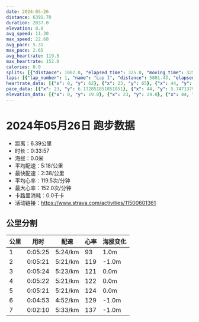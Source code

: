 ```yaml
---
date: 2024-05-26
distance: 6391.70
duration: 2037.0
elevation: 0.0
avg_speed: 11.30
max_speed: 22.68
avg_pace: 5.31
max_pace: 2.65
avg_heartrate: 119.5
max_heartrate: 152.0
calories: 0.0
splits: [{"distance": 1002.0, "elapsed_time": 325.0, "moving_time": 325.0, "average_speed": 3.08, "pace": 5.411266233766233, "average_heartrate": 93.31076923076922, "elevation_difference": 1.0, "split_number": 1}, {"distance": 999.5, "elapsed_time": 321.0, "moving_time": 321.0, "average_speed": 3.11, "pace": 5.359067524115756, "average_heartrate": 119.99065420560747, "elevation_difference": -1.0, "split_number": 2}, {"distance": 1000.0, "elapsed_time": 324.0, "moving_time": 324.0, "average_speed": 3.09, "pace": 5.3937540453074435, "average_heartrate": 121.54938271604938, "elevation_difference": 0.0, "split_number": 3}, {"distance": 1000.5, "elapsed_time": 322.0, "moving_time": 322.0, "average_speed": 3.11, "pace": 5.359067524115756, "average_heartrate": 122.3416149068323, "elevation_difference": 0.0, "split_number": 4}, {"distance": 999.0, "elapsed_time": 321.0, "moving_time": 321.0, "average_speed": 3.11, "pace": 5.359067524115756, "average_heartrate": 124.21183800623054, "elevation_difference": 0.0, "split_number": 5}, {"distance": 1001.0, "elapsed_time": 418.0, "moving_time": 293.0, "average_speed": 3.42, "pace": 4.873304093567251, "average_heartrate": 129.47440273037543, "elevation_difference": -1.0, "split_number": 6}, {"distance": 389.7, "elapsed_time": 130.0, "moving_time": 130.0, "average_speed": 3.0, "pace": 5.5555666666666665, "average_heartrate": 137.41860465116278, "elevation_difference": -1.0, "split_number": 7}]
laps: [{"lap_number": 1, "name": "Lap 1", "distance": 5801.43, "elapsed_time": 1978.0, "moving_time": 1854.0, "average_speed": 3.13, "pace": 5.32482428115016, "average_heartrate": 116.91208791208791, "max_heartrate": 142, "start_date": "2024-05-26 17:33:47+00:00", "elevation_difference": 4.0}, {"lap_number": 2, "name": "Lap 2", "distance": 96.37, "elapsed_time": 17.0, "moving_time": 17.0, "average_speed": 5.67, "pace": 2.939453262786596, "average_heartrate": 144.0, "max_heartrate": 146, "start_date": "2024-05-26 18:06:46+00:00", "elevation_difference": 0.0}, {"lap_number": 3, "name": "Lap 3", "distance": 495.57, "elapsed_time": 165.0, "moving_time": 165.0, "average_speed": 3.0, "pace": 5.5555666666666665, "average_heartrate": 139.57142857142858, "max_heartrate": 151, "start_date": "2024-05-26 18:07:04+00:00", "elevation_difference": 0.0}]
heartrate_data: [{"x": 0, "y": 62}, {"x": 23, "y": 65}, {"x": 44, "y": 68}, {"x": 65, "y": 67}, {"x": 85, "y": 70}, {"x": 106, "y": 75}, {"x": 127, "y": 66}, {"x": 148, "y": 75}, {"x": 168, "y": 95}, {"x": 189, "y": 116}, {"x": 211, "y": 119}, {"x": 232, "y": 117}, {"x": 251, "y": 120}, {"x": 271, "y": 120}, {"x": 292, "y": 121}, {"x": 311, "y": 118}, {"x": 331, "y": 126}, {"x": 352, "y": 118}, {"x": 372, "y": 121}, {"x": 392, "y": 121}, {"x": 412, "y": 121}, {"x": 432, "y": 119}, {"x": 453, "y": 118}, {"x": 474, "y": 116}, {"x": 495, "y": 118}, {"x": 516, "y": 118}, {"x": 536, "y": 117}, {"x": 556, "y": 122}, {"x": 578, "y": 127}, {"x": 598, "y": 124}, {"x": 618, "y": 121}, {"x": 640, "y": 120}, {"x": 660, "y": 127}, {"x": 680, "y": 122}, {"x": 701, "y": 116}, {"x": 722, "y": 123}, {"x": 742, "y": 123}, {"x": 764, "y": 119}, {"x": 784, "y": 120}, {"x": 805, "y": 117}, {"x": 825, "y": 125}, {"x": 846, "y": 123}, {"x": 869, "y": 122}, {"x": 889, "y": 112}, {"x": 908, "y": 118}, {"x": 929, "y": 121}, {"x": 950, "y": 121}, {"x": 972, "y": 130}, {"x": 992, "y": 125}, {"x": 1012, "y": 122}, {"x": 1033, "y": 119}, {"x": 1053, "y": 122}, {"x": 1074, "y": 119}, {"x": 1095, "y": 122}, {"x": 1115, "y": 120}, {"x": 1135, "y": 121}, {"x": 1156, "y": 119}, {"x": 1177, "y": 125}, {"x": 1197, "y": 126}, {"x": 1218, "y": 119}, {"x": 1239, "y": 121}, {"x": 1259, "y": 123}, {"x": 1280, "y": 125}, {"x": 1301, "y": 121}, {"x": 1322, "y": 123}, {"x": 1342, "y": 117}, {"x": 1362, "y": 124}, {"x": 1383, "y": 122}, {"x": 1404, "y": 127}, {"x": 1425, "y": 122}, {"x": 1445, "y": 123}, {"x": 1466, "y": 124}, {"x": 1487, "y": 129}, {"x": 1507, "y": 128}, {"x": 1528, "y": 128}, {"x": 1549, "y": 124}, {"x": 1569, "y": 125}, {"x": 1589, "y": 128}, {"x": 1610, "y": 128}, {"x": 1631, "y": 123}, {"x": 1651, "y": 124}, {"x": 1671, "y": 129}, {"x": 1692, "y": 130}, {"x": 1712, "y": 123}, {"x": 1731, "y": 128}, {"x": 1753, "y": 124}, {"x": 1898, "y": 81}, {"x": 1917, "y": 112}, {"x": 1935, "y": 128}, {"x": 1946, "y": 134}, {"x": 1963, "y": 142}, {"x": 1982, "y": 142}, {"x": 1993, "y": 146}, {"x": 2012, "y": 151}, {"x": 2035, "y": 144}, {"x": 2055, "y": 145}, {"x": 2077, "y": 141}, {"x": 2100, "y": 135}, {"x": 2123, "y": 132}, {"x": 2143, "y": 129}]
pace_data: [{"x": 23, "y": 6.172851851851851}, {"x": 44, "y": 5.747137931034483}, {"x": 65, "y": 5.5555666666666665}, {"x": 85, "y": 5.208343749999999}, {"x": 106, "y": 5.747137931034483}, {"x": 127, "y": 5.208343749999999}, {"x": 148, "y": 5.5555666666666665}, {"x": 168, "y": 5.050515151515151}, {"x": 189, "y": 5.208343749999999}, {"x": 211, "y": 5.747137931034483}, {"x": 232, "y": 5.952392857142857}, {"x": 251, "y": 5.050515151515151}, {"x": 271, "y": 4.504513513513513}, {"x": 292, "y": 5.376354838709677}, {"x": 311, "y": 5.5555666666666665}, {"x": 331, "y": 4.761914285714285}, {"x": 352, "y": 6.6666799999999995}, {"x": 372, "y": 5.208343749999999}, {"x": 392, "y": 5.208343749999999}, {"x": 412, "y": 5.050515151515151}, {"x": 432, "y": 5.050515151515151}, {"x": 453, "y": 5.747137931034483}, {"x": 474, "y": 5.5555666666666665}, {"x": 495, "y": 5.376354838709677}, {"x": 516, "y": 5.952392857142857}, {"x": 536, "y": 5.376354838709677}, {"x": 556, "y": 4.629638888888889}, {"x": 578, "y": 5.050515151515151}, {"x": 598, "y": 5.208343749999999}, {"x": 618, "y": 4.901970588235294}, {"x": 640, "y": 5.5555666666666665}, {"x": 660, "y": 5.5555666666666665}, {"x": 680, "y": 5.5555666666666665}, {"x": 701, "y": 5.5555666666666665}, {"x": 722, "y": 5.376354838709677}, {"x": 742, "y": 6.41026923076923}, {"x": 764, "y": 5.5555666666666665}, {"x": 784, "y": 5.050515151515151}, {"x": 805, "y": 5.376354838709677}, {"x": 825, "y": 5.050515151515151}, {"x": 846, "y": 5.208343749999999}, {"x": 869, "y": 5.952392857142857}, {"x": 889, "y": 5.952392857142857}, {"x": 908, "y": 5.952392857142857}, {"x": 929, "y": 5.050515151515151}, {"x": 950, "y": 5.208343749999999}, {"x": 972, "y": 6.41026923076923}, {"x": 992, "y": 4.761914285714285}, {"x": 1012, "y": 4.901970588235294}, {"x": 1033, "y": 5.208343749999999}, {"x": 1053, "y": 5.050515151515151}, {"x": 1074, "y": 5.208343749999999}, {"x": 1095, "y": 5.208343749999999}, {"x": 1115, "y": 4.901970588235294}, {"x": 1135, "y": 5.747137931034483}, {"x": 1156, "y": 5.050515151515151}, {"x": 1177, "y": 6.172851851851851}, {"x": 1197, "y": 5.5555666666666665}, {"x": 1218, "y": 5.5555666666666665}, {"x": 1239, "y": 5.376354838709677}, {"x": 1259, "y": 5.050515151515151}, {"x": 1280, "y": 5.952392857142857}, {"x": 1301, "y": 5.208343749999999}, {"x": 1322, "y": 5.050515151515151}, {"x": 1342, "y": 5.208343749999999}, {"x": 1362, "y": 5.208343749999999}, {"x": 1383, "y": 4.761914285714285}, {"x": 1404, "y": 5.747137931034483}, {"x": 1425, "y": 5.208343749999999}, {"x": 1445, "y": 5.376354838709677}, {"x": 1466, "y": 5.747137931034483}, {"x": 1487, "y": 5.747137931034483}, {"x": 1507, "y": 5.208343749999999}, {"x": 1528, "y": 5.208343749999999}, {"x": 1549, "y": 4.901970588235294}, {"x": 1569, "y": 5.5555666666666665}, {"x": 1589, "y": 5.050515151515151}, {"x": 1610, "y": 5.747137931034483}, {"x": 1631, "y": 5.5555666666666665}, {"x": 1651, "y": 4.761914285714285}, {"x": 1671, "y": 5.208343749999999}, {"x": 1692, "y": 5.208343749999999}, {"x": 1712, "y": 6.41026923076923}, {"x": 1731, "y": 5.050515151515151}, {"x": 1753, "y": 5.208343749999999}, {"x": 1898, "y": 354.6106382978723}, {"x": 1917, "y": 5.5555666666666665}, {"x": 1935, "y": 5.747137931034483}, {"x": 1946, "y": 2.6455079365079364}, {"x": 1963, "y": 5.208343749999999}, {"x": 1982, "y": 4.065048780487805}, {"x": 1993, "y": 2.7777833333333333}, {"x": 2012, "y": 5.5555666666666665}, {"x": 2035, "y": 5.952392857142857}, {"x": 2055, "y": 4.901970588235294}, {"x": 2077, "y": 5.376354838709677}, {"x": 2100, "y": 5.376354838709677}, {"x": 2123, "y": 5.747137931034483}, {"x": 2143, "y": 5.050515151515151}]
elevation_data: [{"x": 0, "y": 19.0}, {"x": 23, "y": 20.0}, {"x": 44, "y": 20.0}, {"x": 65, "y": 20.0}, {"x": 85, "y": 20.0}, {"x": 106, "y": 20.0}, {"x": 127, "y": 20.0}, {"x": 148, "y": 20.0}, {"x": 168, "y": 20.0}, {"x": 189, "y": 20.0}, {"x": 211, "y": 19.0}, {"x": 232, "y": 20.0}, {"x": 251, "y": 20.0}, {"x": 271, "y": 20.0}, {"x": 292, "y": 19.0}, {"x": 311, "y": 19.0}, {"x": 331, "y": 20.0}, {"x": 352, "y": 20.0}, {"x": 372, "y": 19.0}, {"x": 392, "y": 19.0}, {"x": 412, "y": 19.0}, {"x": 432, "y": 19.0}, {"x": 453, "y": 19.0}, {"x": 474, "y": 19.0}, {"x": 495, "y": 19.0}, {"x": 516, "y": 19.0}, {"x": 536, "y": 19.0}, {"x": 556, "y": 19.0}, {"x": 578, "y": 19.0}, {"x": 598, "y": 19.0}, {"x": 618, "y": 19.0}, {"x": 640, "y": 19.0}, {"x": 660, "y": 19.0}, {"x": 680, "y": 19.0}, {"x": 701, "y": 19.0}, {"x": 722, "y": 19.0}, {"x": 742, "y": 19.0}, {"x": 764, "y": 19.0}, {"x": 784, "y": 18.0}, {"x": 805, "y": 18.0}, {"x": 825, "y": 19.0}, {"x": 846, "y": 19.0}, {"x": 869, "y": 19.0}, {"x": 889, "y": 19.0}, {"x": 908, "y": 19.0}, {"x": 929, "y": 19.0}, {"x": 950, "y": 19.0}, {"x": 972, "y": 18.0}, {"x": 992, "y": 18.0}, {"x": 1012, "y": 18.0}, {"x": 1033, "y": 18.0}, {"x": 1053, "y": 19.0}, {"x": 1074, "y": 19.0}, {"x": 1095, "y": 19.0}, {"x": 1115, "y": 19.0}, {"x": 1135, "y": 19.0}, {"x": 1156, "y": 19.0}, {"x": 1177, "y": 18.0}, {"x": 1197, "y": 18.0}, {"x": 1218, "y": 18.0}, {"x": 1239, "y": 18.0}, {"x": 1259, "y": 18.0}, {"x": 1280, "y": 18.0}, {"x": 1301, "y": 18.0}, {"x": 1322, "y": 18.0}, {"x": 1342, "y": 18.0}, {"x": 1362, "y": 18.0}, {"x": 1383, "y": 18.0}, {"x": 1404, "y": 18.0}, {"x": 1425, "y": 18.0}, {"x": 1445, "y": 18.0}, {"x": 1466, "y": 18.0}, {"x": 1487, "y": 19.0}, {"x": 1507, "y": 19.0}, {"x": 1528, "y": 19.0}, {"x": 1549, "y": 19.0}, {"x": 1569, "y": 19.0}, {"x": 1589, "y": 19.0}, {"x": 1610, "y": 19.0}, {"x": 1631, "y": 19.0}, {"x": 1651, "y": 18.0}, {"x": 1671, "y": 18.0}, {"x": 1692, "y": 18.0}, {"x": 1712, "y": 18.0}, {"x": 1731, "y": 18.0}, {"x": 1753, "y": 18.0}, {"x": 1898, "y": 18.0}, {"x": 1917, "y": 18.0}, {"x": 1935, "y": 18.0}, {"x": 1946, "y": 18.0}, {"x": 1963, "y": 19.0}, {"x": 1982, "y": 18.0}, {"x": 1993, "y": 18.0}, {"x": 2012, "y": 18.0}, {"x": 2035, "y": 18.0}, {"x": 2055, "y": 18.0}, {"x": 2077, "y": 18.0}, {"x": 2100, "y": 18.0}, {"x": 2123, "y": 18.0}, {"x": 2143, "y": 18.0}]
---
```


# 2024年05月26日 跑步数据

- 距离：6.39公里
- 时长：0:33:57
- 海拔：0.0米
- 平均配速：5:18/公里
- 最快配速：2:38/公里
- 平均心率：119.5次/分钟
- 最大心率：152.0次/分钟
- 卡路里消耗：0.0千卡
- 活动链接：https://www.strava.com/activities/11500601361

## 公里分割

| 公里 | 用时 | 配速 | 心率 | 海拔变化 |
|------|------|------|------|------|
| 1 | 0:05:25 | 5:24/km | 93 | 1.0m |
| 2 | 0:05:21 | 5:21/km | 119 | -1.0m |
| 3 | 0:05:24 | 5:23/km | 121 | 0.0m |
| 4 | 0:05:22 | 5:21/km | 122 | 0.0m |
| 5 | 0:05:21 | 5:21/km | 124 | 0.0m |
| 6 | 0:04:53 | 4:52/km | 129 | -1.0m |
| 7 | 0:02:10 | 5:33/km | 137 | -1.0m |

